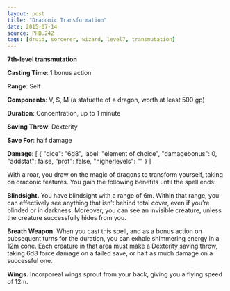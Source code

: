 ```yaml
---
layout: post
title: "Draconic Transformation"
date: 2015-07-14
source: PHB.242
tags: [druid, sorcerer, wizard, level7, transmutation]
---
```


**7th-level transmutation**

**Casting Time**: 1 bonus action

**Range**: Self

**Components**: V, S, M (a statuette of a dragon, worth at least 500 gp)

**Duration**: Concentration, up to 1 minute

**Saving Throw**: Dexterity

**Save For**: half damage

**Damage**: [ { "dice": "6d8", label: "element of choice", "damagebonus": 0, "addstat": false, "prof": false, "higherlevels": "" } ]

With a roar, you draw on the magic of dragons to transform yourself, taking on draconic features. You gain the following benefits until the spell ends:

**Blindsight.** You have blindsight with a range of 6m. Within that range, you can effectively see anything that isn’t behind total cover, even if you’re blinded or in darkness. Moreover, you can see an invisible creature, unless the creature successfully hides from you.

**Breath Weapon.** When you cast this spell, and as a bonus action on subsequent turns for the duration, you can exhale shimmering energy in a 12m cone. Each creature in that area must make a Dexterity saving throw, taking 6d8 force damage on a failed save, or half as much damage on a successful one.

**Wings.** Incorporeal wings sprout from your back, giving you a flying speed of 12m.
